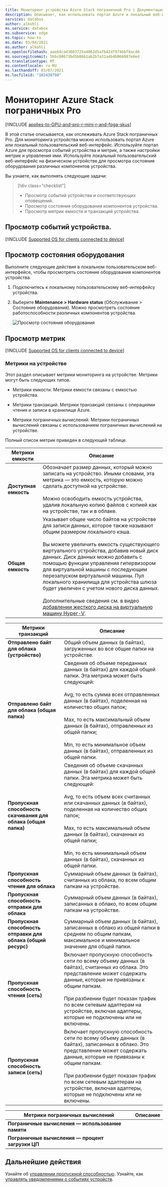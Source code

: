 ```yaml
---
title: Мониторинг устройства Azure Stack пограничной Pro | Документация Майкрософт
description: Описывает, как использовать портал Azure и локальный веб-интерфейс для мониторинга Azure Stack пограничных Pro.
services: databox
author: alkohli
ms.service: databox
ms.subservice: edge
ms.topic: how-to
ms.date: 03/04/2021
ms.author: alkohli
ms.openlocfilehash: aae64cad3603725a4062d5afb42df974bbf8ac40
ms.sourcegitcommit: 5bbc00673bd5b86b1ab2b7a31a4b4b066087e8ed
ms.translationtype: MT
ms.contentlocale: ru-RU
ms.lasthandoff: 03/07/2021
ms.locfileid: "102438798"
---
```

# <a name="monitor-your-azure-stack-edge-pro"></a>Мониторинг Azure Stack пограничных Pro

[!INCLUDE [applies-to-GPU-and-pro-r-mini-r-and-fpga-skus](../../includes/azure-stack-edge-applies-to-gpu-pro-r-mini-r-fpga-sku.md)]

В этой статье описывается, как отслеживать Azure Stack пограничных Pro. Для мониторинга устройства можно использовать портал Azure или локальный пользовательский веб-интерфейс. Используйте портал Azure для просмотра событий устройства и метрик, а также настройки метрик и управления ими. Используйте локальный пользовательский веб-интерфейс на физическом устройстве для просмотра состояния оборудования различных компонентов устройства.

Вы узнаете, как выполнять следующие задачи:

> [!div class="checklist"]
>
> * Просмотр событий устройства и соответствующих оповещений.
> * Просмотр состояния оборудования компонентов устройства.
> * Просмотр метрик емкости и транзакций устройства.

## <a name="view-device-events"></a>Просмотр событий устройства.

[!INCLUDE [Supported OS for clients connected to device](../../includes/data-box-edge-gateway-view-device-events.md)]

## <a name="view-hardware-status"></a>Просмотр состояния оборудования

Выполните следующие действия в локальном пользовательском веб-интерфейсе, чтобы просмотреть состояние оборудования компонентов устройства.

1. Подключитесь к локальному пользовательскому веб-интерфейсу устройства.
2. Выберите **Maintenance > Hardware status** (Обслуживание > Состояние оборудования). Можно просмотреть состояние работоспособности различных компонентов устройства.

    ![Просмотр состояния оборудования](media/azure-stack-edge-monitor/view-hardware-status.png)

## <a name="view-metrics"></a>Просмотр метрик

[!INCLUDE [Supported OS for clients connected to device](../../includes/data-box-edge-gateway-view-metrics.md)]

### <a name="metrics-on-your-device"></a>Метрики на устройстве

Этот раздел описывает метрики мониторинга на устройстве. Метрики могут быть следующих типов.

* Метрики емкости. Метрики емкости связаны с емкостью устройства.

* Метрики транзакций. Метрики транзакций связаны с операциями чтения и записи в хранилище Azure.

* Метрики пограничных вычислений. Метрики пограничных вычислений связаны с использованием пограничных вычислений на устройстве.

Полный список метрик приведен в следующей таблице.

|Метрики емкости                     |Описание  |
|-------------------------------------|-------------|
|**Доступная емкость**               | Обозначает размер данных, который можно записать на устройство. Иными словами, эта метрика — это емкость, которую можно сделать доступной на устройстве. <br></br>Можно освободить емкость устройства, удалив локальную копию файлов с копией как на устройстве, так и в облаке.        |
|**Общая емкость**                   | Указывает общее число байтов на устройстве для записи данных, которое также называют общим размером локального кэша. <br></br> Вы можете увеличить емкость существующего виртуального устройства, добавив новый диск данных. Диск данных можно добавить с помощью функции управления гипервизором для виртуальной машины с последующим перезапуском виртуальной машины. Пул локального хранилища для устройства шлюза будет увеличен с учетом нового диска данных. <br></br>Дополнительные сведения см. в видео [добавлении жесткого диска на виртуальную машину Hyper-V](https://www.youtube.com/watch?v=EWdqUw9tTe4). |

|Метрики транзакций              | Описание         |
|-------------------------------------|---------|
|**Отправлено байт для облака (устройство)**    | Общий объем данных (в байтах), загруженных во все общие папки на устройстве.        |
|**Отправлено байт для облака (общая папка)**     | Сведения об объеме переданных данных (в байтах) для каждой общей папки. Эта метрика может быть следующей: <br></br> Avg, то есть сумма всех отправленных данных (в байтах), поделенная на количество общих папок;  <br></br>Max, то есть максимальный объем данных (в байтах), отправленных из общей папки; <br></br>Min, то есть минимальное объем данных (в байтах), отправленных из общей папки.      |
|**Пропускная способность скачивания для облака (общая папка)**| Сведения об объеме скачанных данных (в байтах) для каждой общей папки. Эта метрика может быть следующей: <br></br> Avg, то есть объем всех считанных или скачанных данных (в байтах), поделенная на количество общих папок; <br></br> Max, то есть максимальный объем данных (в байтах), скачанных из общей папки;<br></br> Min, то есть минимальный объем данных (в байтах), скачанных из общей папки.  |
|**Пропускная способность чтения для облака**            | Суммарный объем данных (в байтах), считанных из облака, по всем общим папкам на устройстве.     |
|**Пропускная способность отправки для облака**          | Суммарный объем данных (в байтах), записанных в облако, по всем общим папкам на устройстве.     |
|**Пропускная способность отправки для облака (общий ресурс)**  | Суммарный объем данных (в байтах), записанных в облако из общей папки в среднем по общим папкам, максимальное и минимальное значение для общей папки.      |
|**Пропускная способность чтения (сеть)**           | Включает пропускную способность сети по всему объему данных (в байтах), считанных из облака. Это представление может содержать данные, которые не привязаны к общим папкам. <br></br>При разбиении будет показан трафик по всем сетевым адаптерам на устройстве, включая адаптеры, которые не подключены или не включены.      |
|**Пропускная способность записи (сеть)**       | Включает пропускную способность сети по всему объему данных (в байтах), записанных в облако. Это представление может содержать данные, которые не привязаны к общим папкам. <br></br>При разбиении будет показан трафик по всем сетевым адаптерам на устройстве, включая адаптеры, которые не подключены или не включены.          |

| Метрики пограничных вычислений              | Описание         |
|-------------------------------------|---------|
|**Пограничные вычисления — использование памяти**      |           |
|**Пограничные вычисления — процент загрузки ЦП**    |         |

## <a name="next-steps"></a>Дальнейшие действия

Узнайте об [управлении пропускной способностью](azure-stack-edge-manage-bandwidth-schedules.md).
Узнайте, как [управлять уведомлениями о событиях устройств](azure-stack-edge-gpu-manage-device-event-alert-notifications.md).
